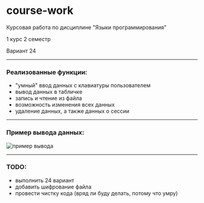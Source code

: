 # course-work
Курсовая работа по дисциплине "Языки программирования"

1 курс 2 семестр

Вариант 24

---
### Реализованные функции:
- "умный" ввод данных с клавиатуры пользователем
- вывод данных в табличке
- запись и чтение из файла
- возможность изменения всех данных
- удаление данных, а также данных о сессии
---
### Пример вывода данных:
![пример вывода](https://github.com/medwuu/course-work/assets/91782808/74cc524b-0fbd-4593-a8b4-28b42b08bae8)

---
### TODO:
- выполнить 24 вариант
- добавить шифрование файла
- провести чистку кода (вряд ли буду делать, потому что умру)
